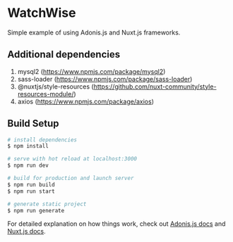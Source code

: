 # WatchWise

Simple example of using Adonis.js and Nuxt.js frameworks.

## Additional dependencies

1. mysql2 (<https://www.npmjs.com/package/mysql2>)
2. sass-loader (<https://www.npmjs.com/package/sass-loader>)
3. @nuxtjs/style-resources (<https://github.com/nuxt-community/style-resources-module/>)
4. axios (<https://www.npmjs.com/package/axios>)

## Build Setup

```bash
# install dependencies
$ npm install

# serve with hot reload at localhost:3000
$ npm run dev

# build for production and launch server
$ npm run build
$ npm run start

# generate static project
$ npm run generate
```

For detailed explanation on how things work, check out [Adonis.js docs](https://adonisjs.com) and [Nuxt.js docs](https://nuxtjs.org).
